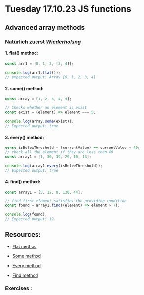 # Tuesday 17.10.23 JS functions

## Advanced array methods

### Natürlich zuerst <U>_Wiederholung_</u>

#### 1. flat() method:

```js
const arr1 = [0, 1, 2, [3, 4]];

console.log(arr1.flat());
// expected output: Array [0, 1, 2, 3, 4]
```

#### 2. some() method:

```js
const array = [1, 2, 3, 4, 5];

// Checks whether an element is exist
const exist = (element) => element === 5;

console.log(array.some(exist));
// Expected output: true
```

#### 3. every() method:

```js
const isBelowThreshold = (currentValue) => currentValue < 40;
// check all the element if they are less than 40
const array1 = [1, 30, 39, 29, 10, 13];

console.log(array1.every(isBelowThreshold));
// Expected output: true
```

#### 4. find() method:

```js
const array1 = [5, 12, 8, 130, 44];

// find first element satisfies the providing condition
const found = array1.find((element) => element > 7);

console.log(found);
// Expected output: 12
```

## Resources:

- [Flat method](https://developer.mozilla.org/en-US/docs/Web/JavaScript/Reference/Global_Objects/Array/flat)

- [Some method](https://developer.mozilla.org/en-US/docs/Web/JavaScript/Reference/Global_Objects/Array/some)

- [Every method](https://developer.mozilla.org/en-US/docs/Web/JavaScript/Reference/Global_Objects/Array/every)

- [Find method](https://developer.mozilla.org/en-US/docs/Web/JavaScript/Reference/Global_Objects/Array/find)

### Exercises :
